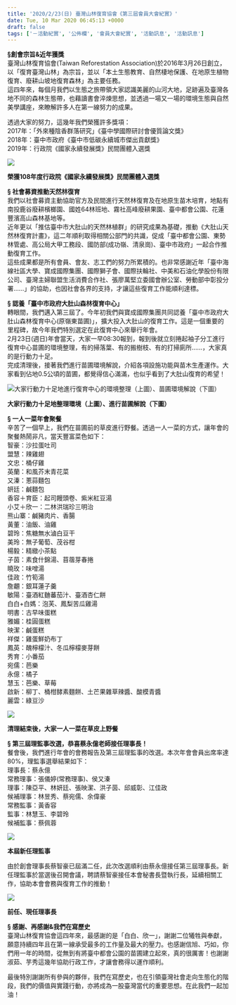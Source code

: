 ```yaml
---
title: '2020/2/23(日) 臺灣山林復育協會《第三屆會員大會紀實》'
date: Tue, 10 Mar 2020 06:45:13 +0000
draft: false
tags: ['－活動紀實', '公佈欄', '會員大會紀實', '活動訊息', '活動訊息']
---
```


**§創會宗旨&近年獲獎**  
臺灣山林復育協會(Taiwan Reforestation Association)於2016年3月26日創立，以「復育臺灣山林」為宗旨，並以「本土生態教育、自然棲地保護、在地原生植物復育、廢耕山坡地復育森林」為主要任務。  
這四年來，每個月我們以生態之旅帶領大家認識美麗的山河大地，足跡遍及臺灣各地不同的森林生態帶，也藉讀書會淬煉思想，並透過一場又一場的環境生態與自然美學講座，來瞭解許多人在第一線努力的成果。

透過大家的努力，這幾年我們榮獲許多獎項：  
2017年：「外來種陰香群落研究」《臺中學國際研討會優質論文獎》  
2018年：臺中市政府《臺中市低碳永續城市傑出貢獻獎》  
2019年：行政院《國家永續發展獎》民間團體入選獎

![](https://www.reforestation.tw/wp-content/uploads/2020/03/89475326_3138934489459503_4206014378656399360_o.jpg)

**榮獲108年度行政院《國家永續發展獎》民間團體入選獎**

**§ 社會募資推動天然林復育**  
我們以社會募資主動協助官方及民間進行天然林復育及在地原生苗木培育，地點有南投鹿谷廢耕檳榔園、國姓64林班地、霧社高峰廢耕果園、臺中都會公園、花蓮豐濱高山森林基地等。  
近年更以「推估臺中市大肚山的天然林植群」的研究成果為基礎，推動《大肚山天然林復育計畫》，這二年順利取得相關公部門的共識，促成「臺中都會公園、東勢林管處、高公局大甲工務段、國防部(成功嶺、清泉崗)、臺中市政府」一起合作推動復育工作。  
這些成果都是所有會員、會友、志工們的努力所累積的。也非常感謝近年「臺中海線社區大學、寶成國際集團、國際獅子會、國際扶輪社、中美和石油化學股份有限公司、臺灣主婦聯盟生活消費合作社、張廖萬堅立委國會辦公室、勞動部中彰投分署……」的協助，也因社會各界的支持，才讓這些復育工作能順利達標。

**§ 認養「臺中市政府大肚山森林復育中心」**  
轉眼間，我們邁入第三屆了。今年初我們與寶成國際集團共同認養「臺中市政府大肚山森林復育中心(原嶺東苗圃)」，擴大投入大肚山的復育工作。這是一個重要的里程碑，故今年我們特別選定在此復育中心來舉行年會。  
2月23日(週日)年會當天，大家一早08:30報到，報到後就立刻捲起袖子分工進行復育中心苗圃的環境整理，有的掃落葉、有的搬樹枝、有的打掃廁所……，大家真的是行動力十足。  
完成清理後，接著我們進行苗圃環境解說，介紹各項設施功能與苗木生產運作。大家看到佔地0.5公頃的苗圃，都覺得信心滿滿，也似乎看到了大肚山復育的希望！

![大家行動力十足地進行復育中心的環境整理（上圖）、苗圃環境解說（下圖）](https://www.reforestation.tw/wp-content/uploads/2020/03/01-1.jpg)

**大家行動力十足地整理環境（上圖）、進行苗圃解說（下圖）**

**§ 一人一菜年會聚餐**  
辛苦了一個早上，我們在苗圃前的草皮進行野餐。透過一人一菜的方式，讓年會的聚餐熱鬧非凡，當天豐富菜色如下：  
智豪：沙拉蛋吐司  
盟慧：辣雞翅  
文忠：桶仔雞  
英蘭：和風芥末青花菜  
又溱：蔥蒜麵包  
妍廷：鹹麵包  
香容＋育臣：起司饅頭卷、紫米紅豆湯  
小艾＋欣一：二林洪瑞珍三明治  
熊山寨：鹹豬肉片、香腸  
黃董：油飯、油雞  
碧玲：焦糖無水滷白豆干  
美玲：無子葡萄、茂谷柑  
楊毅：精緻小茶點  
子茵：素食什錦湯、苜蓿芽春捲  
曉玫：味噌湯  
佳政：竹筍湯  
詹翽：銀耳蓮子羹  
敏陽：臺酒紅麯蕃茄汁、臺酒杏仁餅  
白白+白媽：泡芙、鳳梨苦瓜雞湯  
明書：古早味蛋糕  
雅媚：桂圓蛋糕  
映潔：鹹蛋糕  
祥傑：雞蛋鮮奶布丁  
鳳英：醜檸檬汁、冬瓜檸檬麥芽餅  
秀育：小番茄  
宛儒：芭樂  
永億：橘子  
慧玉：芭樂、草莓  
啟新：柳丁、桶柑酵素麵餅、土芒果雜草辣醬、酸模青醬  
麗雲：綠豆沙

![](https://www.reforestation.tw/wp-content/uploads/2020/03/041.jpg)

**清理結束後，大家一人一菜在草皮上野餐**

**§ 第三屆理監事改選，恭喜蔡永億老師接任理事長！**  
餐會後，我們進行年會的會務報告及第三屆理監事的改選。本次年會會員出席率達80%，理監事選舉結果如下：  
理事長：蔡永億  
常務理事：張儀婷(常務理事)、侯又溱  
理事：陳亞平、林妍廷、張映潔、洪子茵、邱威彰、江佳政  
候補理事：林昱秀、蔡宛儒、余偉豪  
常務監事：黃香容  
監事：林慧玉、李碧玲  
候補監事：蔡佩蓉

![](https://www.reforestation.tw/wp-content/uploads/2020/03/S__49209423.jpg)

**本屆新任理監事**

由於創會理事長蔡智豪已屆滿二任，此次改選順利由蔡永億接任第三屆理事長。新任理監事於當選後召開會議，聘請蔡智豪接任本會秘書長暨執行長，延續相關工作，協助本會會務與復育工作的推動！

![](https://www.reforestation.tw/wp-content/uploads/2020/03/S__49209421.jpg)

**前任、現任理事長**

**§ 感謝、再感謝&我們在寫歷史**  
臺灣山林復育協會這四年來，最感謝的是「白白、欣一」，謝謝二位犧牲與奉獻，願意持續四年且在第一線承受最多的工作量及最大的壓力。也感謝信旭、巧如，你們用一年的時間，從無到有將臺中都會公園的苗圃建立起來，真的很厲害！也謝謝淑茹、芋秀這幾年協助行政工作，才讓會務得以運作順利。

最後特別謝謝所有參與的夥伴，我們在寫歷史，也在引領臺灣社會走向生態化的階段，我們的價值與實踐行動，亦將成為一股臺灣當代的重要思想。在此我們一起加油！